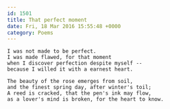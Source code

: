 ```yaml
---
id: 1501
title: That perfect moment
date: Fri, 18 Mar 2016 15:55:48 +0000
category: Poems
---
```


    I was not made to be perfect.
    I was made flawed, for that moment
    when I discover perfection despite myself --
    because I willed it with a earnest heart.

    The beauty of the rose emerges from soil,
    and the finest spring day, after winter's toil;
    A reed is cracked, that the pen's ink may flow,
    as a lover's mind is broken, for the heart to know.

